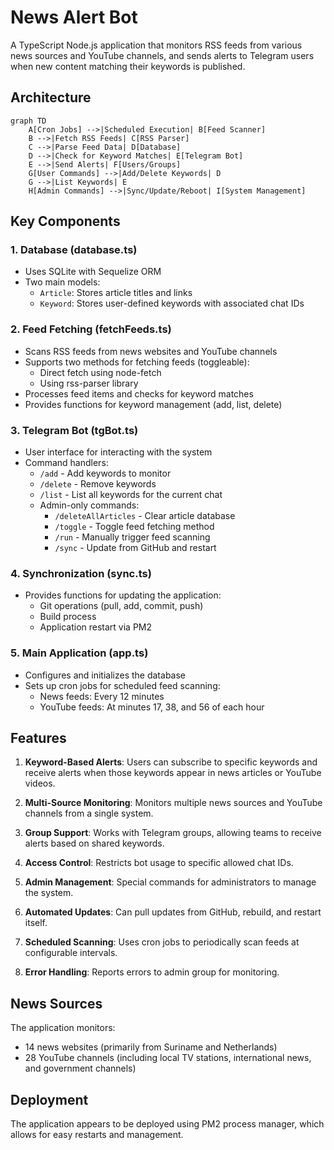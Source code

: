 # News Alert Bot

A TypeScript Node.js application that monitors RSS feeds from various news sources and YouTube channels, and sends alerts to Telegram users when new content matching their keywords is published.

## Architecture

```mermaid
graph TD
    A[Cron Jobs] -->|Scheduled Execution| B[Feed Scanner]
    B -->|Fetch RSS Feeds| C[RSS Parser]
    C -->|Parse Feed Data| D[Database]
    D -->|Check for Keyword Matches| E[Telegram Bot]
    E -->|Send Alerts| F[Users/Groups]
    G[User Commands] -->|Add/Delete Keywords| D
    G -->|List Keywords| E
    H[Admin Commands] -->|Sync/Update/Reboot| I[System Management]
```

## Key Components

### 1. Database (database.ts)
- Uses SQLite with Sequelize ORM
- Two main models:
  - `Article`: Stores article titles and links
  - `Keyword`: Stores user-defined keywords with associated chat IDs

### 2. Feed Fetching (fetchFeeds.ts)
- Scans RSS feeds from news websites and YouTube channels
- Supports two methods for fetching feeds (toggleable):
  - Direct fetch using node-fetch
  - Using rss-parser library
- Processes feed items and checks for keyword matches
- Provides functions for keyword management (add, list, delete)

### 3. Telegram Bot (tgBot.ts)
- User interface for interacting with the system
- Command handlers:
  - `/add` - Add keywords to monitor
  - `/delete` - Remove keywords
  - `/list` - List all keywords for the current chat
  - Admin-only commands:
    - `/deleteAllArticles` - Clear article database
    - `/toggle` - Toggle feed fetching method
    - `/run` - Manually trigger feed scanning
    - `/sync` - Update from GitHub and restart

### 4. Synchronization (sync.ts)
- Provides functions for updating the application:
  - Git operations (pull, add, commit, push)
  - Build process
  - Application restart via PM2

### 5. Main Application (app.ts)
- Configures and initializes the database
- Sets up cron jobs for scheduled feed scanning:
  - News feeds: Every 12 minutes
  - YouTube feeds: At minutes 17, 38, and 56 of each hour

## Features

1. **Keyword-Based Alerts**: Users can subscribe to specific keywords and receive alerts when those keywords appear in news articles or YouTube videos.

2. **Multi-Source Monitoring**: Monitors multiple news sources and YouTube channels from a single system.

3. **Group Support**: Works with Telegram groups, allowing teams to receive alerts based on shared keywords.

4. **Access Control**: Restricts bot usage to specific allowed chat IDs.

5. **Admin Management**: Special commands for administrators to manage the system.

6. **Automated Updates**: Can pull updates from GitHub, rebuild, and restart itself.

7. **Scheduled Scanning**: Uses cron jobs to periodically scan feeds at configurable intervals.

8. **Error Handling**: Reports errors to admin group for monitoring.

## News Sources

The application monitors:
- 14 news websites (primarily from Suriname and Netherlands)
- 28 YouTube channels (including local TV stations, international news, and government channels)

## Deployment

The application appears to be deployed using PM2 process manager, which allows for easy restarts and management.